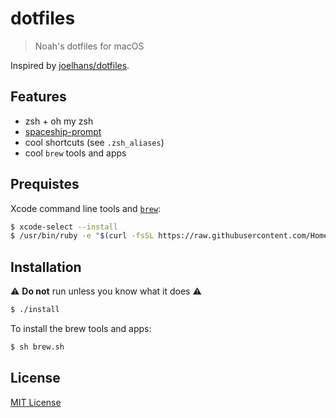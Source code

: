 # dotfiles

> Noah's dotfiles for macOS

Inspired by [joelhans/dotfiles](https://github.com/joelhans/dotfiles).

## Features

- zsh + oh my zsh
- [spaceship-prompt](https://github.com/denysdovhan/spaceship-prompt)
- cool shortcuts (see `.zsh_aliases`)
- cool `brew` tools and apps

## Prequistes

Xcode command line tools and [`brew`](https://brew.sh): 

```bash
$ xcode-select --install
$ /usr/bin/ruby -e "$(curl -fsSL https://raw.githubusercontent.com/Homebrew/install/master/install)"
```

## Installation

⚠️ **Do not** run unless you know what it does ⚠️

```bash
$ ./install
```

To install the brew tools and apps:

```bash
$ sh brew.sh
```

## License

[MIT License](LICENSE)
